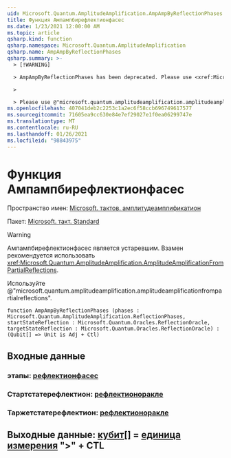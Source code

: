 ```yaml
---
uid: Microsoft.Quantum.AmplitudeAmplification.AmpAmpByReflectionPhases
title: Функция Ампампбирефлектионфасес
ms.date: 1/23/2021 12:00:00 AM
ms.topic: article
qsharp.kind: function
qsharp.namespace: Microsoft.Quantum.AmplitudeAmplification
qsharp.name: AmpAmpByReflectionPhases
qsharp.summary: >-
  > [!WARNING]

  > AmpAmpByReflectionPhases has been deprecated. Please use <xref:Microsoft.Quantum.AmplitudeAmplification.AmplitudeAmplificationFromPartialReflections> instead.

  >

  > Please use @"microsoft.quantum.amplitudeamplification.amplitudeamplificationfrompartialreflections".
ms.openlocfilehash: 407041deb2c2253c1a2ec6f58ccb696749617577
ms.sourcegitcommit: 71605ea9cc630e84e7ef29027e1f0ea06299747e
ms.translationtype: MT
ms.contentlocale: ru-RU
ms.lasthandoff: 01/26/2021
ms.locfileid: "98843975"
---
```

# <a name="ampampbyreflectionphases-function"></a>Функция Ампампбирефлектионфасес

Пространство имен: [Microsoft. тактов. амплитудеамплификатион](xref:Microsoft.Quantum.AmplitudeAmplification)

Пакет: [Microsoft. такт. Standard](https://nuget.org/packages/Microsoft.Quantum.Standard)


> [!WARNING]
> Ампампбирефлектионфасес является устаревшим. Взамен рекомендуется использовать <xref:Microsoft.Quantum.AmplitudeAmplification.AmplitudeAmplificationFromPartialReflections>.
>
> Используйте @"microsoft.quantum.amplitudeamplification.amplitudeamplificationfrompartialreflections".



```qsharp
function AmpAmpByReflectionPhases (phases : Microsoft.Quantum.AmplitudeAmplification.ReflectionPhases, startStateReflection : Microsoft.Quantum.Oracles.ReflectionOracle, targetStateReflection : Microsoft.Quantum.Oracles.ReflectionOracle) : (Qubit[] => Unit is Adj + Ctl)
```


## <a name="input"></a>Входные данные

### <a name="phases--reflectionphases"></a>этапы: [рефлектионфасес](xref:Microsoft.Quantum.AmplitudeAmplification.ReflectionPhases)




### <a name="startstatereflection--reflectionoracle"></a>Стартстатерефлектион: [рефлектионоракле](xref:Microsoft.Quantum.Oracles.ReflectionOracle)




### <a name="targetstatereflection--reflectionoracle"></a>Таржетстатерефлектион: [рефлектионоракле](xref:Microsoft.Quantum.Oracles.ReflectionOracle)





## <a name="output--qubit--unit--is-adj--ctl"></a>Выходные данные: [кубит](xref:microsoft.quantum.lang-ref.qubit)[] = [единица измерения](xref:microsoft.quantum.lang-ref.unit)  ">" + CTL


